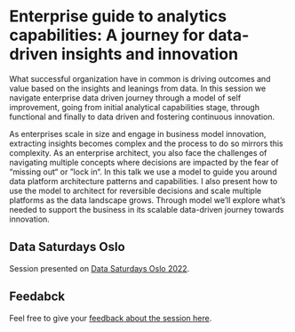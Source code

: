 # Enterprise guide to analytics capabilities: A journey for data-driven insights and innovation

What successful organization have in common is driving outcomes and value based on the insights and leanings from data. In this session we navigate enterprise data driven journey through a model of self improvement, going from initial analytical capabilities stage, through functional and finally to data driven and fostering continuous innovation.

As enterprises scale in size and engage in business model innovation, extracting insights becomes complex and the process to do so mirrors this complexity. As an enterprise architect, you also face the challenges of navigating multiple concepts where decisions are impacted by the fear of “missing out“ or ”lock in“. In this talk we use a model to guide you around data platform architecture patterns and capabilities. I also present how to use the model to architect for reversible decisions and scale multiple platforms as the data landscape grows. Through model we’ll explore what’s needed to support the business in its scalable data-driven journey towards innovation.

## Data Saturdays Oslo

Session presented on [Data Saturdays Oslo 2022](https://datasaturdays.com/2022-09-10-datasaturday0023/#schedule).

## Feedabck
Feel free to give your [feedback about the session here](https://eventbox.dev/survey/1J020R6).
